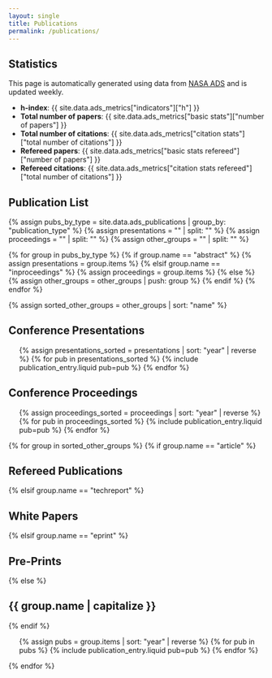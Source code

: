 ```yaml
---
layout: single
title: Publications
permalink: /publications/
---
```


## Statistics

This page is automatically generated using data from [NASA ADS](https://ui.adsabs.harvard.edu) and is updated weekly.

- **h-index**: {{ site.data.ads_metrics["indicators"]["h"] }}
- **Total number of papers**: {{ site.data.ads_metrics["basic stats"]["number of papers"] }}
- **Total number of citations**: {{ site.data.ads_metrics["citation stats"]["total number of citations"] }}
- **Refereed papers**: {{ site.data.ads_metrics["basic stats refereed"]["number of papers"] }}
- **Refereed citations**: {{ site.data.ads_metrics["citation stats refereed"]["total number of citations"] }}

## Publication List

{% assign pubs_by_type = site.data.ads_publications | group_by: "publication_type" %}
{% assign presentations = "" | split: "" %}
{% assign proceedings = "" | split: "" %}
{% assign other_groups = "" | split: "" %}

{% for group in pubs_by_type %}
  {% if group.name == "abstract" %}
    {% assign presentations = group.items %}
  {% elsif group.name == "inproceedings" %}
    {% assign proceedings = group.items %}
  {% else %}
    {% assign other_groups = other_groups | push: group %}
  {% endif %}
{% endfor %}

{% assign sorted_other_groups = other_groups | sort: "name" %}

<h2>Conference Presentations</h2>
<ul class="publication-list">
  {% assign presentations_sorted = presentations | sort: "year" | reverse %}
  {% for pub in presentations_sorted %}
    {% include publication_entry.liquid pub=pub %}
  {% endfor %}
</ul>

<h2>Conference Proceedings</h2>
<ul class="publication-list">
  {% assign proceedings_sorted = proceedings | sort: "year" | reverse %}
  {% for pub in proceedings_sorted %}
    {% include publication_entry.liquid pub=pub %}
  {% endfor %}
</ul>

{% for group in sorted_other_groups %}
{% if group.name == "article" %}
<h2>Refereed Publications</h2>
{% elsif group.name == "techreport" %}
<h2>White Papers</h2>
{% elsif group.name == "eprint" %}
<h2>Pre-Prints</h2>
{% else %}
<h2>{{ group.name | capitalize }}</h2>
{% endif %}

  <ul class="publication-list">
    {% assign pubs = group.items | sort: "year" | reverse %}
    {% for pub in pubs %}
      {% include publication_entry.liquid pub=pub %}
    {% endfor %}
  </ul>
{% endfor %}

<style>
.publication-list {
  list-style-type: disc;
  padding-left: 1.5em;
}
.publication-list li {
  margin-bottom: 1.2em;
  line-height: 1.5em;
}
.publication-list a {
  text-decoration: none;
  color: #0645ad;
}
.publication-list a:hover {
  text-decoration: underline;
}
</style>
